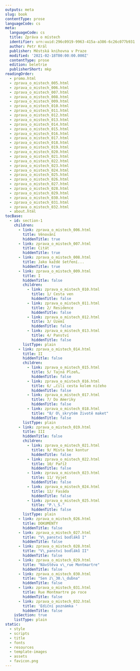 ```yaml
---
outputs: meta
slug: book
contentType: prose
languageCode: cs
meta:
  languageCode: cs
  title: Zpráva o místech
  identifier: urn:uuid:296c0919-9963-415a-a386-6c26c077b931
  author: Petr Král
  publisher: Městská knihovna v Praze
  modified: '2021-02-18T00:00:00.000Z'
  contentType: prose
  edition: beletrie
  publisherShort: mkp
readingOrder:
  - promo.html
  - zprava_o_mistech_005.html
  - zprava_o_mistech_006.html
  - zprava_o_mistech_007.html
  - zprava_o_mistech_008.html
  - zprava_o_mistech_009.html
  - zprava_o_mistech_010.html
  - zprava_o_mistech_011.html
  - zprava_o_mistech_012.html
  - zprava_o_mistech_013.html
  - zprava_o_mistech_014.html
  - zprava_o_mistech_015.html
  - zprava_o_mistech_016.html
  - zprava_o_mistech_017.html
  - zprava_o_mistech_018.html
  - zprava_o_mistech_019.html
  - zprava_o_mistech_020.html
  - zprava_o_mistech_021.html
  - zprava_o_mistech_022.html
  - zprava_o_mistech_023.html
  - zprava_o_mistech_024.html
  - zprava_o_mistech_025.html
  - zprava_o_mistech_026.html
  - zprava_o_mistech_027.html
  - zprava_o_mistech_028.html
  - zprava_o_mistech_029.html
  - zprava_o_mistech_030.html
  - zprava_o_mistech_031.html
  - zprava_o_mistech_032.html
  - about.html
tocBase:
  - id: section-1
    children:
      - link: zprava_o_mistech_006.html
        title: Věnování
        hiddenTitle: true
      - link: zprava_o_mistech_007.html
        title: Citát
        hiddenTitle: true
      - link: zprava_o_mistech_008.html
        title: Jako každé šetření...
        hiddenTitle: true
      - link: zprava_o_mistech_009.html
        title: I
        hiddenTitle: false
        children:
          - link: zprava_o_mistech_010.html
            title: 1/ Cesta ven
            hiddenTitle: false
          - link: zprava_o_mistech_011.html
            title: 2/ Residence
            hiddenTitle: false
          - link: zprava_o_mistech_012.html
            title: 3/ Území
            hiddenTitle: false
          - link: zprava_o_mistech_013.html
            title: 4/ Panství
            hiddenTitle: false
        listType: plain
      - link: zprava_o_mistech_014.html
        title: II
        hiddenTitle: false
        children:
          - link: zprava_o_mistech_015.html
            title: 5/ Tajná Plzeň…
            hiddenTitle: false
          - link: zprava_o_mistech_016.html
            title: 6/ …čili cesta kolem ničeho
            hiddenTitle: false
          - link: zprava_o_mistech_017.html
            title: 7/ Do Ameriky
            hiddenTitle: false
          - link: zprava_o_mistech_018.html
            title: "8/ O\_skrytém životě maket"
            hiddenTitle: false
        listType: plain
      - link: zprava_o_mistech_019.html
        title: III
        hiddenTitle: false
        children:
          - link: zprava_o_mistech_021.html
            title: 9/ Místa bez kontur
            hiddenTitle: false
          - link: zprava_o_mistech_022.html
            title: 10/ Paříž
            hiddenTitle: false
          - link: zprava_o_mistech_023.html
            title: 11/ Vyjet
            hiddenTitle: false
          - link: zprava_o_mistech_024.html
            title: 12/ Fasáda
            hiddenTitle: false
          - link: zprava_o_mistech_025.html
            title: "P.\_S."
            hiddenTitle: false
        listType: plain
      - link: zprava_o_mistech_026.html
        title: DOKUMENTY
        hiddenTitle: false
      - link: zprava_o_mistech_027.html
        title: "V\_panství bodláků I"
        hiddenTitle: false
      - link: zprava_o_mistech_028.html
        title: "V\_panství bodláků II"
        hiddenTitle: false
      - link: zprava_o_mistech_029.html
        title: "Návštěva v\_rue Montmartre"
        hiddenTitle: false
      - link: zprava_o_mistech_030.html
        title: "Sen z\_30.\_dubna"
        hiddenTitle: false
      - link: zprava_o_mistech_031.html
        title: Rue Montmartre po roce
        hiddenTitle: false
      - link: zprava_o_mistech_032.html
        title: 'Ediční poznámka '
        hiddenTitle: false
    isSection: true
    listType: plain
static:
  - style
  - scripts
  - title
  - fonts
  - resources
  - template-images
  - assets
  - favicon.png
---
```

